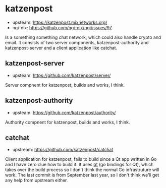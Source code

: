 # katzenpost

- upsteam: https://katzenpost.mixnetworks.org/
- ngi-nix: https://github.com/ngi-nix/ngi/issues/97

Is a something something chat network, which could also handle crypto and email. It consists of
two server components, katzenpost-authority and katzenpost-server and a client application like catchat.

## katzenpost-server

- upsteam: https://github.com/katzenpost/server/

Server compnent for katzenpost, builds and works, I think.

## katzenpost-authority

- upsteam: https://github.com/katzenpost/authority/

Authority compnent for katzenpost, builds and works, I think.

## catchat

- upstream: https://github.com/katzenpost/catchat

Client application for katzenpost, fails to build since a Qt app written in Go and I have zero
clue how to build it. It uses [qt](https://github.com/therecipe/qt/) (go bindings for Qt), which takes over the build process so I don't think the normal Go infrastruture will work. The last commit is from September last year, so I don't think we'll get any help from upstream either.
